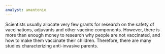 ```yaml
---
analyst: amantonio
---
```


Scientists usually allocate very few grants for research on the safety of vaccinations, adjuvants and other vaccine components. However, there is more than enough money to research why people are not vaccinated, and how to make them vaccinate their children. Therefore, there are many studies characterizing anti-invasive parents.
